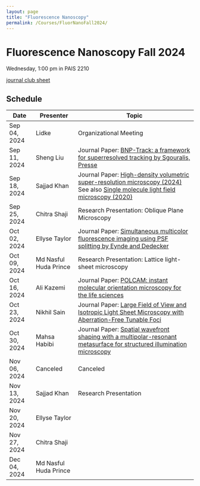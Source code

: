 ```yaml
---
layout: page
title: "Fluorescence Nanoscopy"
permalink: /Courses/FluorNanoFall2024/
---
```


# Fluorescence Nanoscopy Fall 2024

Wednesday, 1:00 pm in PAIS 2210

[journal club sheet](https://unmm-my.sharepoint.com/:x:/r/personal/ellyset_unm_edu/_layouts/15/Doc.aspx?sourcedoc=%7BB971F8B8-5AAA-4DC8-BA60-AD7624F6E919%7D&file=Fluor%20Nano%20Seminar%20Fall%202024.xlsx&fromShare=true&action=default&mobileredirect=true)

## Schedule

| Date          | Presenter | Topic |
|---------------|-----------|-------|
| Sep 04, 2024  | Lidke        | Organizational Meeting |
| Sep 11, 2024  | Sheng Liu | Journal Paper: [BNP-Track: a framework for superresolved tracking by Sgouralis, Presse](https://www.nature.com/articles/s41592-024-02349-9)       |
| Sep 18, 2024  | Sajjad Khan | Journal Paper: [High-density volumetric super-resolution microscopy (2024)](https://www.nature.com/articles/s41467-024-45828-5) See also [Single molecule light field microscopy (2020)](https://opg.optica.org/optica/fulltext.cfm?uri=optica-7-9-1065&id=437460)      | 
| Sep 25, 2024  | Chitra Shaji | Research Presentation: Oblique Plane Microscopy      |  
| Oct 02, 2024  | Ellyse Taylor          | Journal Paper: [Simultaneous multicolor fluorescence imaging using PSF splitting by Eynde and Dedecker](https://www.nature.com/articles/s41592-024-02383-7)     |  
| Oct 09, 2024  | Md Nasful Huda Prince          | Research Presentation: Lattice light-sheet microscopy      |  
| Oct 16, 2024  | Ali Kazemi          |  Journal Paper: [POLCAM: instant molecular orientation microscopy for the life sciences](https://www.nature.com/articles/s41592-024-02382-8)     |  
| Oct 23, 2024  | Nikhil Sain          | Journal Paper: [Large Field of View and Isotropic Light Sheet Microscopy with Aberration-Free Tunable Foci](https://onlinelibrary.wiley.com/doi/abs/10.1002/lpor.202400214)      |  
| Oct 30, 2024  | Mahsa Habibi          | Journal Paper: [Spatial wavefront shaping with a multipolar-resonant metasurface for structured illumination microscopy](https://opg.optica.org/ome/fulltext.cfm?uri=ome-14-5-1239&id=548891)      |  
| Nov 06, 2024  | Canceled          | Canceled      |
| Nov 13, 2024  | Sajjad Khan          | Research Presentation      |  
| Nov 20, 2024  | Ellyse Taylor          |       |  
| Nov 27, 2024  | Chitra Shaji          |       |  
| Dec 04, 2024  | Md Nasful Huda Prince          |       |  





